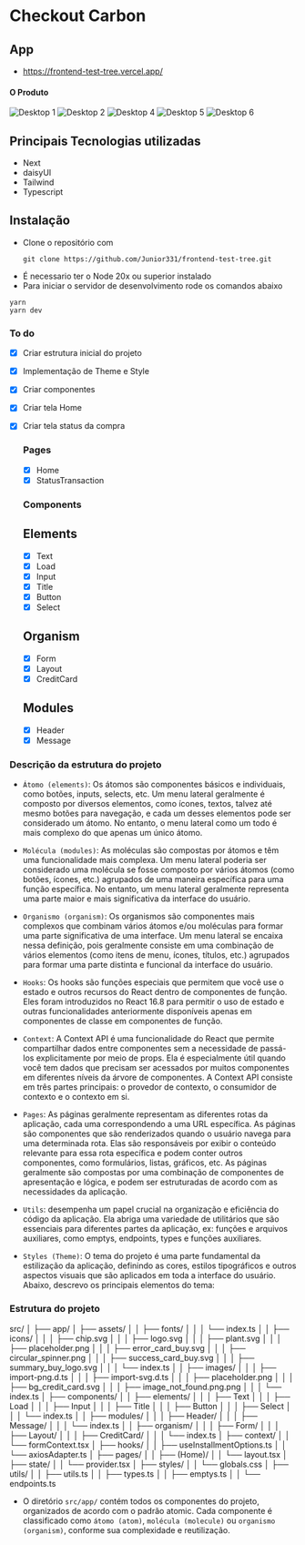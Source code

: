 # Checkout Carbon

## App

- https://frontend-test-tree.vercel.app/

#### O Produto
![Desktop 1](https://github.com/user-attachments/assets/9377c7af-033d-44ea-b3fe-bc9e0a1c1010)
![Desktop 2](https://github.com/user-attachments/assets/715c3527-2a4b-4ba3-a42b-078d105d330e)
![Desktop 4](https://github.com/user-attachments/assets/d7c7d36a-3de7-424e-9c56-f665ffc43f9f)
![Desktop 5](https://github.com/user-attachments/assets/43dfb4d4-d08e-42c6-9206-629ef72a5295)
![Desktop 6](https://github.com/user-attachments/assets/29a6d9f1-0eda-4d41-9693-bed89b62948b)

## Principais Tecnologias utilizadas

- Next
- daisyUI
- Tailwind
- Typescript

## Instalação

- Clone o repositório com
  ```
  git clone https://github.com/Junior331/frontend-test-tree.git
  ```
- É necessario ter o Node 20x ou superior instalado
- Para iniciar o servidor de desenvolvimento rode os comandos abaixo

```
yarn
yarn dev
```

### To do

- [x] Criar estrutura inicial do projeto
- [x] Implementação de Theme e Style
- [x] Criar componentes
- [x] Criar tela Home
- [x] Criar tela status da compra

  ### Pages

     - [x] Home
     - [x] StatusTransaction

  ### Components

  ## Elements

     - [x] Text  
     - [x] Load  
     - [x] Input 
     - [x] Title 
     - [x] Button
     - [x] Select

  ## Organism

  - [x] Form
  - [x] Layout
  - [x] CreditCard

  ## Modules

     - [x] Header
     - [x] Message

### Descrição da estrutura do projeto

- `Átomo (elements)`: Os átomos são componentes básicos e individuais, como botões, inputs, selects, etc. Um menu lateral geralmente é composto por diversos elementos, como ícones, textos, talvez até mesmo botões para navegação, e cada um desses elementos pode ser considerado um átomo. No entanto, o menu lateral como um todo é mais complexo do que apenas um único átomo.

- `Molécula (modules)`: As moléculas são compostas por átomos e têm uma funcionalidade mais complexa. Um menu lateral poderia ser considerado uma molécula se fosse composto por vários átomos (como botões, ícones, etc.) agrupados de uma maneira específica para uma função específica. No entanto, um menu lateral geralmente representa uma parte maior e mais significativa da interface do usuário.

- `Organismo (organism)`: Os organismos são componentes mais complexos que combinam vários átomos e/ou moléculas para formar uma parte significativa de uma interface. Um menu lateral se encaixa nessa definição, pois geralmente consiste em uma combinação de vários elementos (como itens de menu, ícones, títulos, etc.) agrupados para formar uma parte distinta e funcional da interface do usuário.

- `Hooks`: Os hooks são funções especiais que permitem que você use o estado e outros recursos do React dentro de componentes de função. Eles foram introduzidos no React 16.8 para permitir o uso de estado e outras funcionalidades anteriormente disponíveis apenas em componentes de classe em componentes de função.

- `Context`: A Context API é uma funcionalidade do React que permite compartilhar dados entre componentes sem a necessidade de passá-los explicitamente por meio de props. Ela é especialmente útil quando você tem dados que precisam ser acessados por muitos componentes em diferentes níveis da árvore de componentes. A Context API consiste em três partes principais: o provedor de contexto, o consumidor de contexto e o contexto em si.

- `Pages`: As páginas geralmente representam as diferentes rotas da aplicação, cada uma correspondendo a uma URL específica. As páginas são componentes que são renderizados quando o usuário navega para uma determinada rota. Elas são responsáveis por exibir o conteúdo relevante para essa rota específica e podem conter outros componentes, como formulários, listas, gráficos, etc. As páginas geralmente são compostas por uma combinação de componentes de apresentação e lógica, e podem ser estruturadas de acordo com as necessidades da aplicação.

- `Utils`: desempenha um papel crucial na organização e eficiência do código da aplicação. Ela abriga uma variedade de utilitários que são essenciais para diferentes partes da aplicação, ex: funções e arquivos auxiliares, como emptys, endpoints, types e funções auxiliares.

- `Styles (Theme)`: O tema do projeto é uma parte fundamental da estilização da aplicação, definindo as cores, estilos tipográficos e outros aspectos visuais que são aplicados em toda a interface do usuário. Abaixo, descrevo os principais elementos do tema:

### Estrutura do projeto

   src/
   │
   ├── app/
   │   ├── assets/
   │   │   ├── fonts/
   │   │   │   └── index.ts
   │   │   ├── icons/
   │   │   │   ├── chip.svg
   │   │   │   ├── logo.svg
   │   │   │   ├── plant.svg
   │   │   │   ├── placeholder.png
   │   │   │   ├── error_card_buy.svg
   │   │   │   ├── circular_spinner.png
   │   │   │   ├── success_card_buy.svg
   │   │   │   ├── summary_buy_logo.svg
   │   │   │   └── index.ts
   │   │   ├── images/
   │   │   │   ├── import-png.d.ts
   │   │   │   ├── import-svg.d.ts
   │   │   │   ├── placeholder.png
   │   │   │   ├── bg_credit_card.svg
   │   │   │   ├── image_not_found.png.png
   │   │   │   └── index.ts
   │   ├── components/
   │   │   ├── elements/
   │   │   │   ├── Text
   │   │   │   ├── Load
   │   │   │   ├── Input
   │   │   │   ├── Title
   │   │   │   ├── Button
   │   │   │   ├── Select
   │   │   │   └── index.ts
   │   │   ├── modules/
   │   │   │   ├── Header/
   │   │   │   ├── Message/
   │   │   │   └── index.ts
   │   │   ├── organism/
   │   │   │   ├── Form/
   │   │   │   ├── Layout/
   │   │   │   ├── CreditCard/
   │   │   │   └── index.ts
   │   ├── context/
   │   │   └── formContext.tsx
   │   ├── hooks/
   │   │   ├── useInstallmentOptions.ts
   │   │   └── axiosAdapter.ts
   │   ├── pages/
   │   │   ├── (Home)/
   │   │   └── layout.tsx
   │   ├── state/
   │   │   └── provider.tsx
   │   ├── styles/
   │   │   └── globals.css
   │   ├── utils/
   │   │   ├── utils.ts
   │   │   ├── types.ts
   │   │   ├── emptys.ts
   │   │   └── endpoints.ts

- O diretório `src/app/` contém todos os componentes do projeto, organizados de acordo com o padrão atomic.
  Cada componente é classificado como `átomo (atom)`, `molécula (molecule)` ou `organismo (organism)`, conforme
  sua complexidade e reutilização.

